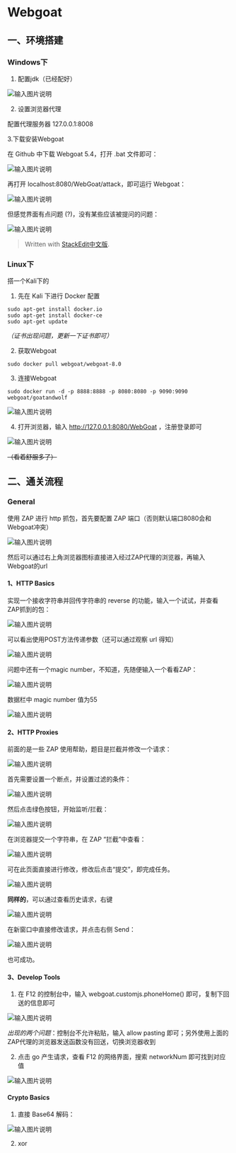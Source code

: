 
# Webgoat

## 一、环境搭建

### Windows下

1. 配置jdk（已经配好）

![输入图片说明](https://s2.loli.net/2023/03/14/oHyNg6mhJIMGRY3.png)

2. 设置浏览器代理

配置代理服务器 127.0.0.1:8008

3.下载安装Webgoat

在 Github 中下载 Webgoat 5.4，打开 .bat 文件即可：

![输入图片说明](https://s2.loli.net/2023/03/14/DFvZ7q5LoWnNw9d.png)

再打开 localhost:8080/WebGoat/attack，即可运行 Webgoat：

![输入图片说明](https://s2.loli.net/2023/03/14/IkURKrlcaZgneuQ.png)

但感觉界面有点问题 (?)，没有某些应该被提问的问题：

![输入图片说明](https://s2.loli.net/2023/03/14/zDLtTc9N7Rg2BbS.png)

> Written with [StackEdit中文版](https://stackedit.cn/).

### Linux下

搭一个Kali下的

1. 先在 Kali 下进行 Docker 配置

```
sudo apt-get install docker.io
sudo apt-get install docker-ce
sudo apt-get update
```
*（证书出现问题，更新一下证书即可）*

2. 获取Webgoat

```
sudo docker pull webgoat/webgoat-8.0
```

3. 连接Webgoat

```
sudo docker run -d -p 8888:8888 -p 8080:8080 -p 9090:9090 webgoat/goatandwolf
```

![输入图片说明](https://s2.loli.net/2023/03/14/AVKEBWz8OIaiQ2y.png)

4. 打开浏览器，输入 http://127.0.0.1:8080/WebGoat ，注册登录即可

![输入图片说明](https://s2.loli.net/2023/03/14/sRomKprDGWP26Vq.png)

~~（看着舒服多了）~~

## 二、通关流程

### General

使用 ZAP 进行 http 抓包，首先要配置 ZAP 端口（否则默认端口8080会和Webgoat冲突）

![输入图片说明](https://s2.loli.net/2023/03/14/pv9Kl3L2o4RfjM6.png)

然后可以通过右上角浏览器图标直接进入经过ZAP代理的浏览器，再输入Webgoat的url

#### 1、HTTP Basics

实现一个接收字符串并回传字符串的 reverse 的功能，输入一个试试，并查看ZAP抓到的包：

![输入图片说明](https://s2.loli.net/2023/03/14/GWagE2j6dX1mfBz.png)

可以看出使用POST方法传递参数（还可以通过观察 url 得知）

![输入图片说明](https://s2.loli.net/2023/03/14/93jJm1sHQLyW25v.png)

问题中还有一个magic number，不知道，先随便输入一个看看ZAP：

![输入图片说明](https://s2.loli.net/2023/03/14/LEjATyXwvFVJauD.png)

数据栏中 magic number 值为55

![输入图片说明](https://s2.loli.net/2023/03/14/SnFp65jwLV7MmUd.png)

#### 2、HTTP Proxies

前面的是一些 ZAP 使用帮助，题目是拦截并修改一个请求：

![输入图片说明](https://s2.loli.net/2023/03/15/vnVCKZj3yeRb6QD.png)

首先需要设置一个断点，并设置过滤的条件：

![输入图片说明](https://s2.loli.net/2023/03/15/j4vowdmk1MXt8ND.png)

然后点击绿色按钮，开始监听/拦截：

![输入图片说明](https://s2.loli.net/2023/03/15/gvru3zhDOK67QPe.png)

在浏览器提交一个字符串，在 ZAP “拦截”中查看：

![输入图片说明](https://s2.loli.net/2023/03/15/dSkIGQ9hfbPMcJg.png)

可在此页面直接进行修改，修改后点击“提交”，即完成任务。

![输入图片说明](https://s2.loli.net/2023/03/15/HtkxviSVlARcG6g.png)

**同样的**，可以通过查看历史请求，右键

![输入图片说明](https://s2.loli.net/2023/03/15/O4BlKck6uxL9d5t.png)

在新窗口中直接修改请求，并点击右侧 Send：

![输入图片说明](https://s2.loli.net/2023/03/15/ijzaNVtBqK9vI4A.png)

也可成功。

#### 3、Develop Tools

1. 在 F12 的控制台中，输入 webgoat.customjs.phoneHome() 即可，复制下回送的信息即可

![输入图片说明](https://s2.loli.net/2023/03/15/l7C4UERxcnWS5DZ.png)

*出现的两个问题*：控制台不允许粘贴，输入 allow pasting 即可；另外使用上面的ZAP代理的浏览器发送函数没有回送，切换浏览器收到

2. 点击 go 产生请求，查看 F12 的网络界面，搜索 networkNum 即可找到对应值

![输入图片说明](https://s2.loli.net/2023/03/15/vFYAS283G9aCznV.png)

#### Crypto Basics

1. 直接 Base64 解码：

![输入图片说明](https://s2.loli.net/2023/03/16/3pV2WJvhEGTDOC5.png)

2. xor


<!--stackedit_data:
eyJoaXN0b3J5IjpbLTE5MjU3MTg1MjEsLTEyNTM2NDU2MjIsMT
c3MzM1NDY2MywtMTkwODM0NzA0MCwtNjUwODYwNDY3LC03Njkx
MzU0MTEsMTk3MzQ5NTQ1OCwxMDg5MzcxMjM3LDE5NzcwMTE0ND
csLTE1NjgwOTA1NzcsLTY2MTA4NDY4Nyw2NTUzNDA0MjYsOTU5
OTI2NDk2LC0zMTY3MDQ0NDgsLTIwNDQzNTU2NzUsLTE0NzUxNz
Y2NDldfQ==
-->